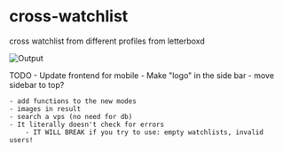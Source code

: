 # cross-watchlist
cross watchlist from different profiles from letterboxd

![Output](https://i.imgur.com/3jAtq3M.png)

TODO 
    - Update frontend for mobile
    - Make "logo" in the side bar
    - move sidebar to top? 

    - add functions to the new modes
    - images in result
    - search a vps (no need for db)
    - It literally doesn't check for errors
        - IT WILL BREAK if you try to use: empty watchlists, invalid users!
    